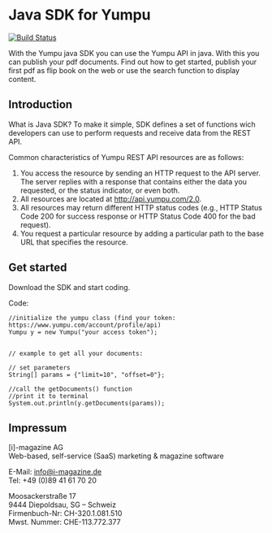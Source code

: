 # Java SDK for Yumpu

[![Build Status](https://travis-ci.org/Yumpu/YumpuJavaSDK.svg?branch=master)](https://travis-ci.org/Yumpu/YumpuJavaSDK)

With the Yumpu java SDK you can use the Yumpu API in java. With this you can publish your pdf documents. Find out how to get started, publish your first pdf as flip book on the web or use the search function to display content.

## Introduction

What is Java SDK? To make it simple, SDK defines a set of functions wich developers can use to perform requests and receive data from the REST API.

Common characteristics of Yumpu REST API resources are as follows:

1. You access the resource by sending an HTTP request to the API server. The server replies with a response that contains either the data you requested, or the status indicator, or even both.
2. All resources are located at http://api.yumpu.com/2.0.
3. All resources may return different HTTP status codes (e.g., HTTP Status Code 200 for success response or HTTP Status Code 400 for the bad request).
4. You request a particular resource by adding a particular path to the base URL that specifies the resource.

## Get started

Download the SDK and start coding.

Code:
```
//initialize the yumpu class (find your token: https://www.yumpu.com/account/profile/api)
Yumpu y = new Yumpu("your access token");


// example to get all your documents:

// set parameters
String[] params = {"limit=10", "offset=0"};

//call the getDocuments() function
//print it to terminal
System.out.println(y.getDocuments(params));
```

## Impressum

[i]-magazine AG<br>
Web-based, self-service (SaaS) marketing & magazine software

E-Mail: info@i-magazine.de<br>
Tel: +49 (0)89 41 61 70 20

Moosackerstraße 17<br>
9444 Diepoldsau, SG – Schweiz<br>
Firmenbuch-Nr: CH-320.1.081.510<br>
Mwst. Nummer: CHE-113.772.377

